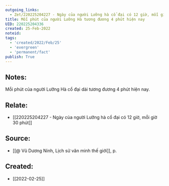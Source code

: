 ```yaml
---
outgoing_links:
  - Zet/220225204227 - Ngày của người Lưỡng hà cổ đại có 12 giờ, mỗi giờ 30 phút
title: Mỗi phút của người Lưỡng Hà tương đương 4 phút hiện nay
UID: 220225204336
created: 25-Feb-2022
noteid:
tags:
  - 'created/2022/Feb/25'
  - 'evergreen'
  - 'permanent/fact'
publish: True
---
```

## Notes:
Mỗi phút của người Lưỡng Hà cổ đại dài tương đương 4 phút hiện nay.

## Relate:
- [[220225204227 - Ngày của người Lưỡng hà cổ đại có 12 giờ, mỗi giờ 30 phút]]

## Source:
- [[@ Vũ Dương Ninh, Lịch sử văn minh thế giới]], p.





## Created:
- [[2022-02-25]]
